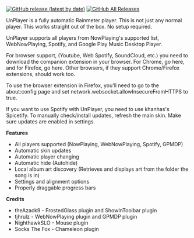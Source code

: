 <a href="https://github.com/sctanf/unplayer/releases/latest"><img alt="GitHub release (latest by date)" src="https://img.shields.io/github/v/release/sctanf/unplayer"></a> <a href="https://github.com/sctanf/unplayer/releases"><img alt="GitHub All Releases" src="https://img.shields.io/github/downloads/sctanf/unplayer/total"></a>

UnPlayer is a fully automatic Rainmeter player.
This is not just any normal player. This works straight out of the box. No setup required.

UnPlayer supports all players from NowPlaying's supported list, WebNowPlaying, Spotify, and Google Play Music Desktop Player.

For browser support, (Youtube, Web Spotify, SoundCloud, etc.) you need to download the companion extension in your browser.
For Chrome, go here, and for Firefox, go here. Other browsers, if they support Chrome/Firefox extensions, should work too.

To use the browser extension in Firefox, you'll need to go to the about:config page and set network.websocket.allowInsecureFromHTTPS to true.

If you want to use Spotify with UnPlayer, you need to use khanhas's Spicetify.
To manually check/install updates, refresh the main skin. Make sure updates are enabled in settings.

**Features**
* All players supported (NowPlaying, WebNowPlaying, Spotify, GPMDP)
* Automatic skin updates
* Automatic player changing
* Automatic hide (Autohide)
* Local album art discovery (Retrieves and displays art from the folder the song is in)
* Settings and alignment options
* Properly draggable progress bars

**Credits**
* theAzack9 - FrostedGlass plugin and ShowInToolbar plugin
* tjhrulz - WebNowPlaying plugin and GPMDP plugin
* NighthawkSLO - Mouse plugin
* Socks The Fox - Chameleon plugin
